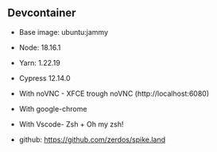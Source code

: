 ## Devcontainer

- Base image: ubuntu:jammy
- Node: 18.16.1
- Yarn: 1.22.19
- Cypress 12.14.0
- With noVNC - XFCE trough noVNC (http://localhost:6080)
- With google-chrome
- With Vscode- Zsh + Oh my zsh!

- github: https://github.com/zerdos/spike.land
